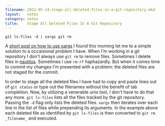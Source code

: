 ```yaml
---
filename: 2012-05-14-stage-all-deleted-files-in-a-git-repository.mkd
layout:   notes
category: notes
title:    Stage All Deleted Files In A Git Repository
---
```


    git ls-files -d | xargs git rm

A [short post on how to use xargs][1] I found this morning let me to a simple
solution to a occaisional problem I have. When I'm working in a git repository
I don't always use `git rm` to remove files. Sometimes I delete files in
[nautilus][2]. Sometimes I use `rm-rf` haphazardly. But when it comes time to
commit my changes I'm presented with a problem: the deleted files are not staged
for the commit.

In order to stage all the deleted files I have had to copy and paste lines out
of `git status` or type out the filenames without the benefit of tab completion.
Now, by utilizing a venerable unix tool, I don't have to do that any more. `git
ls-files` lists all the files tracked by the git repository. Passing the `-d`
flag only lists the deleted files. `xargs` then iterates over each line in the
list of files while prepending its arguments. In the example above each deleted
file as identified by `git ls-files` is then converted to `git rm _filename_`
and executed.

[1]: http://bitops.io/blog/1336893229/xargs
[2]: http://en.wikipedia.org/wiki/Nautilus_%28file_manager%29
